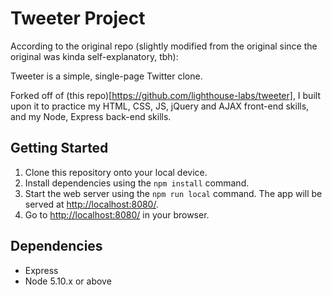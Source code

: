 # Tweeter Project

According to the original repo (slightly modified from the original since the original was kinda self-explanatory, tbh):

Tweeter is a simple, single-page Twitter clone.

Forked off of (this repo)[https://github.com/lighthouse-labs/tweeter], I built upon it to practice my HTML, CSS, JS, jQuery and AJAX front-end skills, and my Node, Express back-end skills.

## Getting Started

1. Clone this repository onto your local device.
2. Install dependencies using the `npm install` command.
3. Start the web server using the `npm run local` command. The app will be served at <http://localhost:8080/>.
4. Go to <http://localhost:8080/> in your browser.

## Dependencies

- Express
- Node 5.10.x or above
